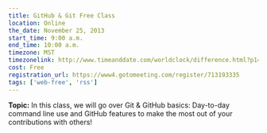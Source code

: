 ```yaml
---
title: GitHub & Git Free Class
location: Online
the_date: November 25, 2013
start_time: 9:00 a.m.
end_time: 10:00 a.m.
timezone: MST
timezonelink: http://www.timeanddate.com/worldclock/difference.html?p1=75
cost: Free
registration_url: https://www4.gotomeeting.com/register/713193335
tags: ['web-free', 'rss']
---
```


**Topic:** In this class, we will go over Git & GitHub basics: Day-to-day command line use and GitHub features to make the most out of your contributions with others!
